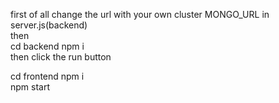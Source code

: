 first of all change the url with your own cluster MONGO_URL in  server.js(backend)           
then            
cd backend 
npm i              
then click the run button
                                                              
cd frontend
npm i                                
npm start
